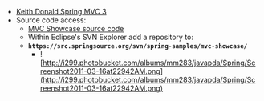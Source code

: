   * [Keith Donald Spring MVC 3](http://www.infoq.com/presentations/Mastering-Spring-MVC-3)
  * Source code access:
    * [MVC Showcase source code](https://src.springsource.org/svn/spring-samples/mvc-showcase/)
    * Within Eclipse's SVN Explorer add a repository to:
    * **`https://src.springsource.org/svn/spring-samples/mvc-showcase/`**
      * ![http://i299.photobucket.com/albums/mm283/javapda/Spring/Screenshot2011-03-16at22942AM.png](http://i299.photobucket.com/albums/mm283/javapda/Spring/Screenshot2011-03-16at22942AM.png)